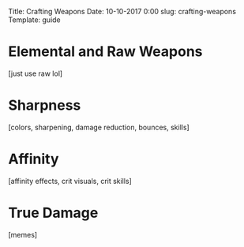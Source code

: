 Title: Crafting Weapons
Date: 10-10-2017 0:00
slug: crafting-weapons
Template: guide

# Elemental and Raw Weapons
[just use raw lol]

# Sharpness
[colors, sharpening, damage reduction, bounces, skills]

# Affinity
[affinity effects, crit visuals, crit skills]

# True Damage
[memes]


